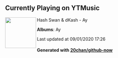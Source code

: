 ## Currently Playing on YTMusic

[<img align="left" width="100" src="https://lh3.googleusercontent.com/yTj7IOYvI_6N0cFX-FIGGF48cIqemM3S8xF6kwQDfxvqdLaVgSQlL30DgDik0Ec-_EFh-SykyUpuIf6hMQ">](https://music.youtube.com/channel/UCbjP4q2i6QbjX8pE2jveOKQ)

Hash Swan & dKash - Ay

**Albums**: Ay

Last updated at 09/01/2020 17:26

#### Generated with [20chan/github-now](https://github.com/20chan/github-now)


<!--
**20chan/20chan** is a ✨ _special_ ✨ repository because its `README.md` (this file) appears on your GitHub profile.

Here are some ideas to get you started:

- 🔭 I’m currently working on ...
- 🌱 I’m currently learning ...
- 👯 I’m looking to collaborate on ...
- 🤔 I’m looking for help with ...
- 💬 Ask me about ...
- 📫 How to reach me: ...
- 😄 Pronouns: ...
- ⚡ Fun fact: ...
-->
